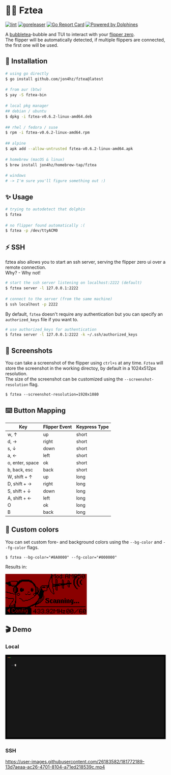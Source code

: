 # 🐬🧋 Fztea
[![lint](https://github.com/jon4hz/fztea/actions/workflows/lint.yml/badge.svg)](https://github.com/jon4hz/fztea/actions/workflows/lint.yml)
[![goreleaser](https://github.com/jon4hz/fztea/actions/workflows/release.yml/badge.svg)](https://github.com/jon4hz/fztea/actions/workflows/release.yml)
[![Go Report Card](https://goreportcard.com/badge/github.com/jon4hz/fztea)](https://goreportcard.com/report/github.com/jon4hz/fztea)
[![Powered by Dolphines](https://img.shields.io/badge/Powered%20by-Dolphins-blue)](https://img.shields.io/badge/Powered%20by-Dolphins-blue)

A [bubbletea](https://github.com/charmbracelet/bubbletea)-bubble and TUI to interact with your [flipper zero](https://flipperzero.one/).  
The flipper will be automatically detected, if multiple flippers are connected, the first one will be used.

## 🚀 Installation
```bash
# using go directly
$ go install github.com/jon4hz/fztea@latest

# from aur (btw)
$ yay -S fztea-bin

# local pkg manager
## debian / ubuntu
$ dpkg -i fztea-v0.6.2-linux-amd64.deb

## rhel / fedora / suse
$ rpm -i fztea-v0.6.2-linux-amd64.rpm

## alpine
$ apk add --allow-untrusted fztea-v0.6.2-linux-amd64.apk

# homebrew (macOS & linux)
$ brew install jon4hz/homebrew-tap/fztea

# windows
# -> I'm sure you'll figure something out :)
```

## ✨ Usage
```bash
# trying to autodetect that dolphin
$ fztea

# no flipper found automatically :(
$ fztea -p /dev/ttyACM0
```

## ⚡️ SSH
fztea also allows you to start an ssh server, serving the flipper zero ui over a remote connection.  
Why? - Why not!
```bash
# start the ssh server listening on localhost:2222 (default)
$ fztea server -l 127.0.0.1:2222

# connect to the server (from the same machine)
$ ssh localhost -p 2222
```

By default, `fztea` doesn't require any authentication but you can specify an `authorized_keys` file if you want to.

```bash
# use authorized_keys for authentication
$ fztea server -l 127.0.0.1:2222 -k ~/.ssh/authorized_keys
```

## 📸 Screenshots
You can take a screenshot of the flipper using `ctrl+s` at any time. `Fztea` will store the screenshot in the working directoy, by default in a 1024x512px resolution.  
The size of the screenshot can be customized using the `--screenshot-resolution` flag. 
```
$ fztea --screenshot-resolution=1920x1080
```

## ⌨️ Button Mapping
| Key             | Flipper Event | Keypress Type
|-----------------|---------------|--------------|
| w, ↑            | up            | short        |
| d, →            | right         | short        |
| s, ↓            | down          | short        |
| a, ←            | left          | short        |
| o, enter, space | ok            | short        |
| b, back, esc    | back          | short        |
| W, shift + ↑    | up            | long         |
| D, shift + →    | right         | long         |
| S, shift + ↓    | down          | long         |
| A, shift + ←    | left          | long         |
| O               | ok            | long         |
| B               | back          | long         |


## 🌈 Custom colors 
You can set custom fore- and background colors using the `--bg-color` and `--fg-color` flags.
```
$ fztea --bg-color="#8A0000" --fg-color="#000000"
```
Results in:

![ColorScreenshot](/.github/assets/custom_colors.png)



## 🎬 Demo

### Local
![LocalDemo](/.github/assets/demo.gif)
### SSH
https://user-images.githubusercontent.com/26183582/181772189-13d7aeaa-ac26-4701-8104-a71ed218539c.mp4

